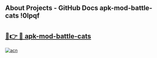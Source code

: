 ## About Projects - GitHub Docs apk-mod-battle-cats !0lpqf

# <h2><a href="https://andorid.site?title=apk-mod-battle-cats&ref=13PRO">🔗👉 🔴 apk-mod-battle-cats</a></h2>

[![acn](https://github.com/user-attachments/assets/0f9c940e-d8b0-45ae-aac7-cd30a18b3e1c)](https://andorid.site?title=apk-mod-battle-cats&ref=13PRO)

